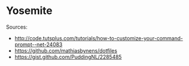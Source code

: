 Yosemite
=======


Sources:
- http://code.tutsplus.com/tutorials/how-to-customize-your-command-prompt--net-24083
- https://github.com/mathiasbynens/dotfiles
- https://gist.github.com/PuddingNL/2285485
